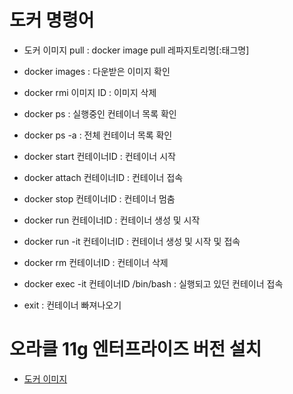 # 도커 명령어 

- 도커 이미지 pull  : docker image pull 레파지토리명\[:태그명\]
- docker images : 다운받은 이미지 확인 
- docker rmi 이미지 ID  : 이미지 삭제

- docker ps : 실행중인 컨테이너 목록 확인
- docker ps -a : 전체 컨테이너 목록 확인
- docker start 컨테이너ID  : 컨테이너 시작
- docker attach 컨테이너ID  :  컨테이너 접속
- docker stop 컨테이너ID : 컨테이너 멈춤
- docker run 컨테이너ID : 컨테이너 생성 및 시작
- docker run -it 컨테이너ID : 컨테이너 생성 및 시작 및 접속
- docker rm 컨테이너ID : 컨테이너 삭제
- docker exec -it 컨테이너ID /bin/bash  : 실행되고 있던 컨테이너 접속
- exit  : 컨테이너 빠져나오기

# 오라클 11g 엔터프라이즈 버전 설치 
- [도커 이미지](https://hub.docker.com/r/loliconneko/oracle-ee-11g)